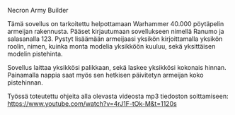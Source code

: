 Necron Army Builder

Tämä sovellus on tarkoitettu helpottamaan Warhammer 40.000 pöytäpelin armeijan rakennusta.
Pääset kirjautumaan sovellukseen nimellä Ranumo ja salasanalla 123.
Pystyt lisäämään armeijaasi yksikön kirjoittamalla yksikön roolin, nimen, kuinka monta modelia yksikköön kuuluu, sekä yksittäisen modelin pistehinta.

Sovellus laittaa yksikkösi palikkaan, sekä laskee yksikkösi kokonais hinnan. Painamalla nappia saat myös sen hetkisen päivitetyn armeijan koko pistehinnan.

Työssä toteutettu ohjeita alla olevasta videosta mp3 tiedoston soittamiseen:
https://www.youtube.com/watch?v=4rJ1F-tOk-M&t=1120s
